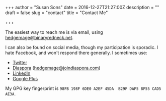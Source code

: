 +++
author = "Susan Sons"
date = 2016-12-27T21:27:00Z
description = ""
draft = false
slug = "contact"
title = "Contact Me"

+++

The easiest way to reach me is via email, using [hedgemage@binaryredneck.net](mailto:hedgemage@binaryredneck.net).

I can also be found on social media, though my participation is sporadic.  I hate Facebook, and won't respond there generally.  I sometimes use:

* [Twitter](https://twitter.com/HedgeMage)
* [Diaspora](https://joindiaspora.com/people/4d067cff2c174344110107df) (hedgemage@joindiaspora.com)
* [LinkedIn](https://www.linkedin.com/in/susansons)
* [Google Plus](https://plus.google.com/u/0/+SusanSons)

My GPG key fingerprint is `98FB 198F 6DE0 A2EF 45DA  B29F DAF5 8F55 CAD5 AE3A`.

